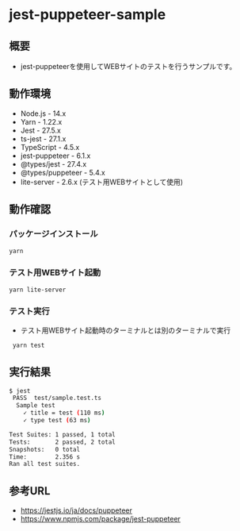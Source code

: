 # jest-puppeteer-sample

## 概要

- jest-puppeteerを使用してWEBサイトのテストを行うサンプルです。

## 動作環境

- Node.js - 14.x
- Yarn - 1.22.x
- Jest - 27.5.x
- ts-jest - 27.1.x
- TypeScript - 4.5.x
- jest-puppeteer - 6.1.x
- @types/jest - 27.4.x
- @types/puppeteer - 5.4.x
- lite-server - 2.6.x (テスト用WEBサイトとして使用)

## 動作確認

### パッケージインストール

```bash
yarn
```

### テスト用WEBサイト起動

```bash
yarn lite-server
```

### テスト実行

- テスト用WEBサイト起動時のターミナルとは別のターミナルで実行

```bash
 yarn test
```

## 実行結果

```bash
$ jest
 PASS  test/sample.test.ts
  Sample test
    ✓ title = test (110 ms)
    ✓ type test (63 ms)

Test Suites: 1 passed, 1 total
Tests:       2 passed, 2 total
Snapshots:   0 total
Time:        2.356 s
Ran all test suites.
```

## 参考URL

- https://jestjs.io/ja/docs/puppeteer
- https://www.npmjs.com/package/jest-puppeteer
